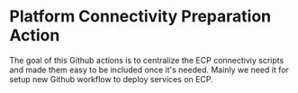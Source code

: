 # Platform Connectivity Preparation Action

The goal of this Github actions is to centralize the ECP connectiviy scripts and made them easy to be included once it's needed.
Mainly we need it for setup new Github workflow to deploy services on ECP. 
